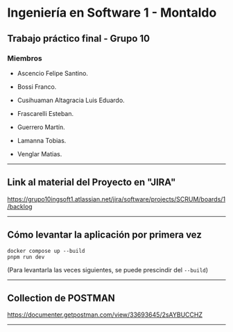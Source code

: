 # Ingeniería en Software 1 - Montaldo

## Trabajo práctico final - Grupo 10

### Miembros

- Ascencio Felipe Santino.

- Bossi Franco.

- Cusihuaman Altagracia Luis Eduardo.

- Frascarelli Esteban.

- Guerrero Martín.

- Lamanna Tobias.

- Venglar Matias.

---

## Link al material del Proyecto en "JIRA"

https://grupo10ingsoft1.atlassian.net/jira/software/projects/SCRUM/boards/1/backlog

---

## Cómo levantar la aplicación por primera vez

```
docker compose up --build
pnpm run dev
```

(Para levantarla las veces siguientes, se puede prescindir del `--build`)

---

## Collection de POSTMAN

https://documenter.getpostman.com/view/33693645/2sAYBUCCHZ

---
